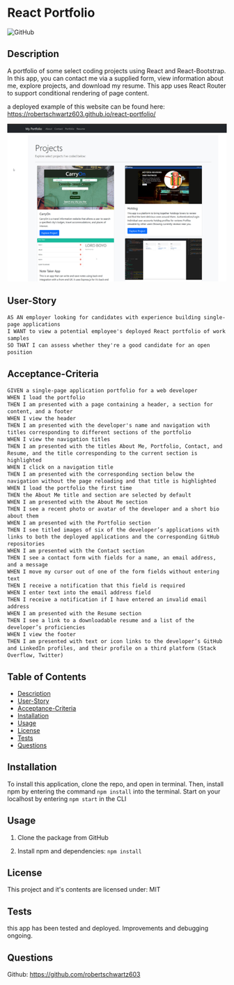 # React Portfolio

![GitHub](https://img.shields.io/github/license/robertschwartz603/react-portfolio)

## Description
A portfolio of some select coding projects using React and React-Bootstrap. In this app, you can contact me via a supplied form, view information about me, explore projects, and download my resume. This app uses React Router to support conditional rendering of page content.

a deployed example of this website can be found here: https://robertschwartz603.github.io/react-portfolio/

![Screen grab:](./assets/screenshot.jpg)

## User-Story
```
AS AN employer looking for candidates with experience building single-page applications
I WANT to view a potential employee's deployed React portfolio of work samples
SO THAT I can assess whether they're a good candidate for an open position
```

## Acceptance-Criteria
```
GIVEN a single-page application portfolio for a web developer
WHEN I load the portfolio
THEN I am presented with a page containing a header, a section for content, and a footer
WHEN I view the header
THEN I am presented with the developer's name and navigation with titles corresponding to different sections of the portfolio
WHEN I view the navigation titles
THEN I am presented with the titles About Me, Portfolio, Contact, and Resume, and the title corresponding to the current section is highlighted
WHEN I click on a navigation title
THEN I am presented with the corresponding section below the navigation without the page reloading and that title is highlighted
WHEN I load the portfolio the first time
THEN the About Me title and section are selected by default
WHEN I am presented with the About Me section
THEN I see a recent photo or avatar of the developer and a short bio about them
WHEN I am presented with the Portfolio section
THEN I see titled images of six of the developer’s applications with links to both the deployed applications and the corresponding GitHub repositories
WHEN I am presented with the Contact section
THEN I see a contact form with fields for a name, an email address, and a message
WHEN I move my cursor out of one of the form fields without entering text
THEN I receive a notification that this field is required
WHEN I enter text into the email address field
THEN I receive a notification if I have entered an invalid email address
WHEN I am presented with the Resume section
THEN I see a link to a downloadable resume and a list of the developer’s proficiencies
WHEN I view the footer
THEN I am presented with text or icon links to the developer’s GitHub and LinkedIn profiles, and their profile on a third platform (Stack Overflow, Twitter)

```

## Table of Contents
- [Description](#description)
- [User-Story](#User-Story)
- [Acceptance-Criteria](#Acceptance-Criteria)
- [Installation](#installation)
- [Usage](#usage)
- [License](#license)
- [Tests](#tests)
- [Questions](#questions)

## Installation

To install this application, clone the repo, and open in terminal. Then, install npm by entering the command ```npm install``` into the terminal. Start on your localhost by entering ```npm start``` in the CLI


## Usage
1. Clone the package from GitHub

2. Install npm and dependencies: ```npm install```

## License
This project and it's contents are licensed under: MIT

## Tests
this app has been tested and deployed. Improvements and debugging ongoing.

## Questions

Github: https://github.com/robertschwartz603
